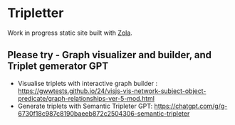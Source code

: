 # Tripletter

Work in progress static site built with [Zola](https://www.getzola.org/).

## Please try - Graph visualizer and builder, and Triplet gemerator GPT

* Visualise triplets with interactive graph builder : <https://gwwtests.github.io/24/visjs-vis-network-subject-object-predicate/graph-relationships-ver-5-mod.html>
* Generate triplets with Semantic Tripleter GPT: <https://chatgpt.com/g/g-6730f18c987c8190baeeb872c2504306-semantic-tripleter>
